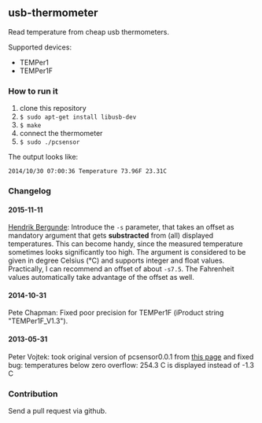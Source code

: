 ## usb-thermometer 

Read temperature from cheap usb thermometers.

Supported devices:
* TEMPer1
* TEMPer1F

### How to run it

1. clone this repository
2. `$ sudo apt-get install libusb-dev`
3. `$ make`
4. connect the thermometer
5. `$ sudo ./pcsensor`

The output looks like:

```
2014/10/30 07:00:36 Temperature 73.96F 23.31C
```

### Changelog

#### 2015-11-11

[Hendrik Bergunde](https://github.com/hendrikb/): Introduce the ```-s``` parameter, that takes an offset as mandatory argument that gets **substracted** from (all) displayed temperatures. This can become handy, since the measured temperature sometimes looks significantly too high. The argument is considered to be given in degree Celsius (°C) and supports integer and float values. Practically, I can recommend an offset of about ```-s7.5```. The Fahrenheit values automatically take advantage of the offset as well.


#### 2014-10-31

Pete Chapman: Fixed poor precision for TEMPer1F (iProduct string "TEMPer1F_V1.3").

#### 2013-05-31

Peter Vojtek: took original version of pcsensor0.0.1 from [this page](http://bailey.st/blog/2012/04/12/dirt-cheap-usb-temperature-sensor-with-python-sms-alerting-system/) and fixed bug: temperatures below zero overflow: 254.3 C is displayed instead of -1.3 C


### Contribution

Send a pull request via github.
